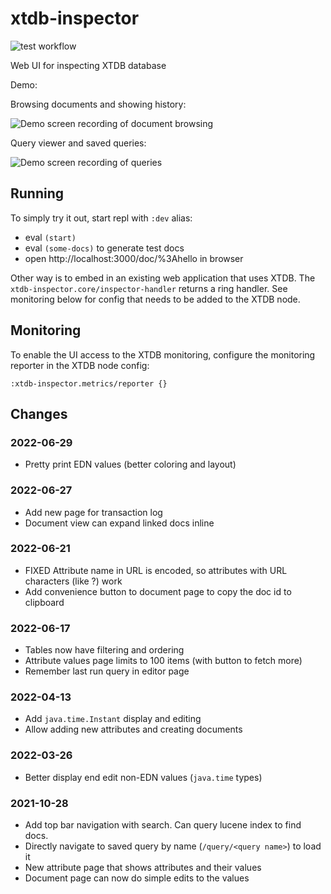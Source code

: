 # xtdb-inspector

![test workflow](https://github.com/tatut/xtdb-inspector/actions/workflows/test.yml/badge.svg)

Web UI for inspecting XTDB database

Demo:

Browsing documents and showing history:

![Demo screen recording of document browsing](demo/demo-doc.gif)

Query viewer and saved queries:

![Demo screen recording of queries](demo/demo-query.gif)

## Running

To simply try it out, start repl with `:dev` alias:
- eval `(start)`
- eval `(some-docs)` to generate test docs
- open http://localhost:3000/doc/%3Ahello in browser

Other way is to embed in an existing web application that
uses XTDB. The `xtdb-inspector.core/inspector-handler` returns
a ring handler. See monitoring below for config that needs to
be added to the XTDB node.

## Monitoring

To enable the UI access to the XTDB monitoring, configure the
monitoring reporter in the XTDB node config:

```
:xtdb-inspector.metrics/reporter {}
```

## Changes

### 2022-06-29
- Pretty print EDN values (better coloring and layout)

### 2022-06-27
- Add new page for transaction log
- Document view can expand linked docs inline

### 2022-06-21
- FIXED Attribute name in URL is encoded, so attributes with URL characters (like ?) work
- Add convenience button to document page to copy the doc id to clipboard

### 2022-06-17
- Tables now have filtering and ordering
- Attribute values page limits to 100 items (with button to fetch more)
- Remember last run query in editor page

### 2022-04-13
- Add `java.time.Instant` display and editing
- Allow adding new attributes and creating documents

### 2022-03-26
- Better display end edit non-EDN values (`java.time` types)

### 2021-10-28
- Add top bar navigation with search. Can query lucene index to find docs.
- Directly navigate to saved query by name (`/query/<query name>`) to load it
- New attribute page that shows attributes and their values
- Document page can now do simple edits to the values
